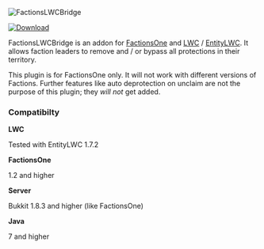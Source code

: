 ![FactionsLWCBridge](http://feuerstern.bplaced.net/ressourcen/logos/FactionsLWCBridge.png)

[![Download](http://feuerstern.bplaced.net/ressourcen/buttons/Download.png)](http://feuerstern.bplaced.net/files/downloads/f1/FactionsLWCBridge.jar)

FactionsLWCBridge is an addon for [FactionsOne](https://www.spigotmc.org/resources/factionsone.9249/) and [LWC](https://www.spigotmc.org/resources/lwc.2150/) / [EntityLWC](https://www.spigotmc.org/resources/lwc-unofficial-entity-locking.2162/). It allows faction leaders to remove and / or bypass all protections in their territory.

This plugin is for FactionsOne only. It will not work with different versions of Factions. Further features like auto deprotection on unclaim are not the purpose of this plugin; they *will not* get added.

### Compatibilty
**LWC**

Tested with EntityLWC 1.7.2

**FactionsOne**

1.2 and higher

**Server**

Bukkit 1.8.3 and higher (like FactionsOne)

**Java**

7 and higher
